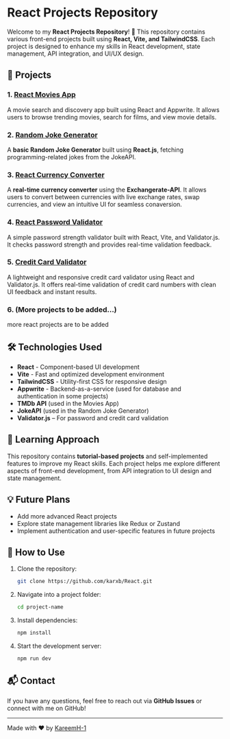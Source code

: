 # React Projects Repository

Welcome to my **React Projects Repository**! 🚀 This repository contains various front-end projects built using **React, Vite, and TailwindCSS**. Each project is designed to enhance my skills in React development, state management, API integration, and UI/UX design.

## 📌 Projects

### 1. [React Movies App](https://react-movies-project1.netlify.app/)
A movie search and discovery app built using React and Appwrite. It allows users to browse trending movies, search for films, and view movie details.

### 2. [Random Joke Generator](https://randomjokegeneratorreact.netlify.app/)
A **basic Random Joke Generator** built using **React.js**, fetching programming-related jokes from the JokeAPI.

### 3. [React Currency Converter](https://reactcurrencyconv.netlify.app/)  
A **real-time currency converter** using the **Exchangerate-API**. It allows users to convert between currencies with live exchange rates, swap currencies, and view an intuitive UI for seamless conaversion.  

### 4. [React Password Validator](https://reactpassvalidator.netlify.app/)
A simple password strength validator built with React, Vite, and Validator.js. It checks password strength and provides real-time validation feedback.

### 5. [Credit Card Validator](https://creditcardvalidatorreact.netlify.app/)
A lightweight and responsive credit card validator using React and Validator.js. It offers real-time validation of credit card numbers with clean UI feedback and instant results.

### 6. (More projects to be added...)
more react projects are to be added

## 🛠️ Technologies Used
- **React** - Component-based UI development
- **Vite** - Fast and optimized development environment
- **TailwindCSS** - Utility-first CSS for responsive design
- **Appwrite** - Backend-as-a-service (used for database and authentication in some projects)
- **TMDb API** (used in the Movies App)
- **JokeAPI** (used in the Random Joke Generator)
- **Validator.js** – For password and credit card validation

## 📖 Learning Approach
This repository contains **tutorial-based projects** and self-implemented features to improve my React skills. Each project helps me explore different aspects of front-end development, from API integration to UI design and state management.

## 💡 Future Plans
- Add more advanced React projects
- Explore state management libraries like Redux or Zustand
- Implement authentication and user-specific features in future projects

## 📂 How to Use
1. Clone the repository:
   ```sh
   git clone https://github.com/karxb/React.git
   ```
2. Navigate into a project folder:
   ```sh
   cd project-name
   ```
3. Install dependencies:
   ```sh
   npm install
   ```
4. Start the development server:
   ```sh
   npm run dev
   ```

## 📬 Contact
If you have any questions, feel free to reach out via **GitHub Issues** or connect with me on GitHub!

---
Made with ❤️ by [KareemH-1](https://github.com/KareemH-1)

